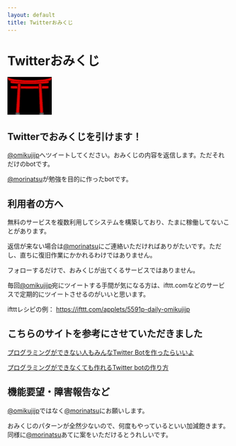 ```yaml
---
layout: default
title: Twitterおみくじ
---
```


# Twitterおみくじ

![icon](torii100.gif)

## Twitterでおみくじを引けます！

[@omikujijp](https://twitter.com/omikujijp)へツイートしてください。おみくじの内容を返信します。ただそれだけのbotです。

[@morinatsu](https://twitter.com/morinatsu)が勉強を目的に作ったbotです。

## 利用者の方へ

無料のサービスを複数利用してシステムを構築しており、たまに稼働してないことがあります。

返信が来ない場合は[@morinatsu](https://twitter.com/morinatsu)にご連絡いただければありがたいです。ただし、直ちに復旧作業にかかれるわけではありません。

フォローするだけで、おみくじが出てくるサービスではありません。

毎回[@omikujijp](https://twitter.com/omikujijp)宛にツイートする手間が気になる方は、ifttt.comなどのサービスで定期的にツイートさせるのがいいと思います。

iftttレシピの例： <https://ifttt.com/applets/5591p-daily-omikujijp>

## こちらのサイトを参考にさせていただきました

[プログラミングができない人もみんなTwitter Botを作ったらいいよ](http://d.hatena.ne.jp/pha/20090916/twitterbot)

[プログラミングができなくても作れるTwitter botの作り方](http://pha22.net/twitterbot/)

## 機能要望・障害報告など

[@omikujijp](https://twitter.com/omikujijp)ではなく[@morinatsu](https://twitter.com/morinatsu)にお願いします。

おみくじのパターンが全然少ないので、何度もやっているといい加減飽きます。同様に[@morinatsu](https://twitter.com/morinatsu)あてに案をいただけるとうれしいです。

